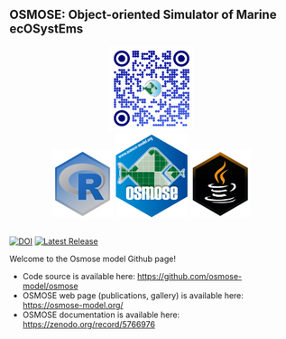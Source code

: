 ## OSMOSE: Object-oriented Simulator of Marine ecOSystEms

<div align="center">
  <img src="https://github.com/osmose-model/osmose-logos/blob/master/OSMOSE_QR.png?raw=true" height=150pt>
</div>

<div align="center">
  <img src="https://github.com/osmose-model/.github/blob/master/profile/pictures/r-picture.png?raw=true" height=120pt>
  <img src="https://github.com/osmose-model/.github/blob/master/profile/pictures/sticker_osmose.png?raw=true" height=150pt>
  <img src="https://github.com/osmose-model/.github/blob/master/profile/pictures/java-picture.png?raw=true" height=120pt>
</div>

</br>

[![DOI](https://zenodo.org/badge/48296200.svg)](https://zenodo.org/badge/latestdoi/48296200)
[![Latest Release](https://img.shields.io/github/release/osmose-model/osmose.svg)](https://github.com/osmose-model/osmose/releases)

Welcome to the Osmose model Github page!

- Code source is available here: https://github.com/osmose-model/osmose
- OSMOSE web page (publications, gallery) is available here: https://osmose-model.org/
- OSMOSE documentation is available here: https://zenodo.org/record/5766976
